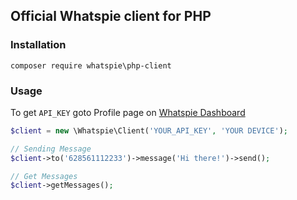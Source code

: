 ## Official Whatspie client for PHP

### Installation
```
composer require whatspie\php-client
```

### Usage
To get `API_KEY` goto Profile page on [Whatspie Dashboard](https://app.whatspie.com)
```php
$client = new \Whatspie\Client('YOUR_API_KEY', 'YOUR DEVICE');

// Sending Message
$client->to('628561112233')->message('Hi there!')->send();

// Get Messages
$client->getMessages();
```

[Whatspie Dashboard]: https://app.whatspie.com